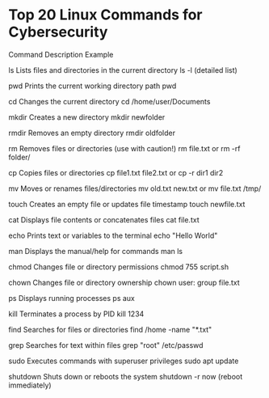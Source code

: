 # Top 20 Linux Commands for Cybersecurity

Command	Description	Example


ls         	Lists files and directories in the current directory	            ls -l (detailed list)


pwd	        Prints the current working directory path	                         pwd


cd	        Changes the current directory	                                    cd /home/user/Documents


mkdir     	Creates a new directory                                          	mkdir newfolder


rmdir     	Removes an empty directory	                                       rmdir oldfolder


rm	        Removes files or directories (use with caution!)	                 rm file.txt or rm -rf folder/


cp	        Copies files or directories                                       	cp file1.txt file2.txt   or       cp -r dir1 dir2


mv        	Moves or renames files/directories                                	mv old.txt new.txt or mv file.txt /tmp/


touch    	 Creates an empty file or updates file timestamp                    	touch newfile.txt


cat       	Displays file contents or concatenates files                       	cat file.txt


echo	      Prints text or variables to the terminal                          	echo "Hello World"


man       	Displays the manual/help for commands                             	man ls


chmod     	Changes file or directory permissions                             	chmod 755 script.sh


chown     	Changes file or directory ownership	chown user:                     group file.txt


ps	        Displays running processes	                                        ps aux


kill      	Terminates a process by PID                                       	kill 1234


find      	Searches for files or directories	                                  find /home -name "*.txt"


grep	      Searches for text within files	                                    grep "root" /etc/passwd


sudo	      Executes commands with superuser privileges	                        sudo apt update


shutdown	Shuts down or reboots the system	                                    shutdown -r now (reboot immediately)
